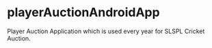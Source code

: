 # playerAuctionAndroidApp
Player Auction Application which is used every year for SLSPL Cricket Auction.
